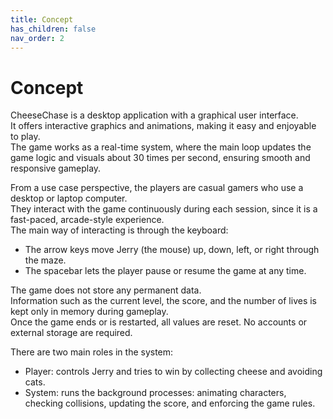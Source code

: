 ```yaml
---
title: Concept
has_children: false
nav_order: 2
---
```


# Concept

CheeseChase is a desktop application with a graphical user interface.  
It offers interactive graphics and animations, making it easy and enjoyable to play.  
The game works as a real-time system, where the main loop updates the game logic and visuals about 30 times per second, ensuring smooth and responsive gameplay.

From a use case perspective, the players are casual gamers who use a desktop or laptop computer.  
They interact with the game continuously during each session, since it is a fast-paced, arcade-style experience.  
The main way of interacting is through the keyboard:  
- The arrow keys move Jerry (the mouse) up, down, left, or right through the maze.  
- The spacebar lets the player pause or resume the game at any time.

The game does not store any permanent data.  
Information such as the current level, the score, and the number of lives is kept only in memory during gameplay.  
Once the game ends or is restarted, all values are reset. No accounts or external storage are required.

There are two main roles in the system:  
- Player: controls Jerry and tries to win by collecting cheese and avoiding cats.  
- System: runs the background processes: animating characters, checking collisions, updating the score, and enforcing the game rules.
 




